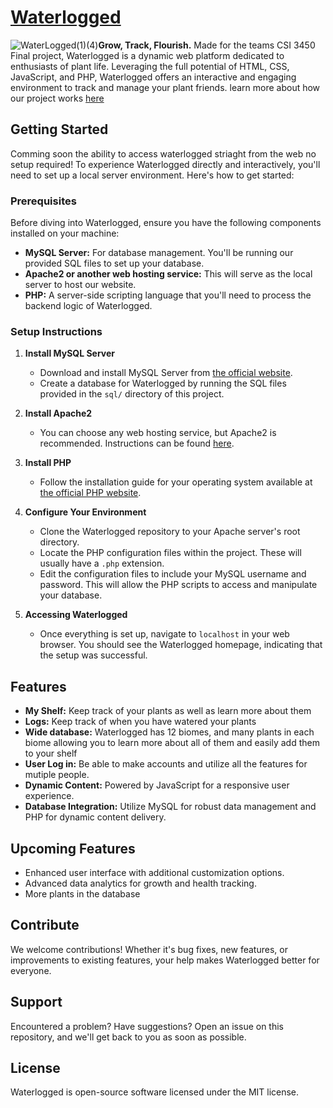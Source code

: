 # [Waterlogged](https://waterlogged.mothcloud.online/index.php) 
![WaterLogged(1)(4)](https://github.com/SKel1817/waterlogged/assets/123426684/ad628140-e9d1-47eb-b118-ffe869b52f37)**Grow, Track, Flourish.** Made for the teams CSI 3450 Final project, Waterlogged is a dynamic web platform dedicated to enthusiasts of plant life. Leveraging the full potential of HTML, CSS, JavaScript, and PHP, Waterlogged offers an interactive and engaging environment to track and manage your plant friends. 
learn more about how our project works [here](https://docs.google.com/presentation/d/1MbFxPDJsnaJE7QfFcSTsviwa2AmxjTpG1v7iAL9IExM/edit?usp=sharing)

## Getting Started
Comming soon the ability to access waterlogged striaght from the web no setup required!
To experience Waterlogged directly and interactively, you'll need to set up a local server environment. Here's how to get started:

### Prerequisites

Before diving into Waterlogged, ensure you have the following components installed on your machine:

- **MySQL Server:** For database management. You'll be running our provided SQL files to set up your database.
- **Apache2 or another web hosting service:** This will serve as the local server to host our website.
- **PHP:** A server-side scripting language that you'll need to process the backend logic of Waterlogged.

### Setup Instructions

1. **Install MySQL Server**
   - Download and install MySQL Server from [the official website](https://www.mysql.com/).
   - Create a database for Waterlogged by running the SQL files provided in the `sql/` directory of this project.

2. **Install Apache2**
   - You can choose any web hosting service, but Apache2 is recommended. Instructions can be found [here](https://httpd.apache.org/).

3. **Install PHP**
   - Follow the installation guide for your operating system available at [the official PHP website](https://www.php.net/manual/en/install.php).

4. **Configure Your Environment**
   - Clone the Waterlogged repository to your Apache server's root directory.
   - Locate the PHP configuration files within the project. These will usually have a `.php` extension.
   - Edit the configuration files to include your MySQL username and password. This will allow the PHP scripts to access and manipulate your database.

5. **Accessing Waterlogged**
   - Once everything is set up, navigate to `localhost` in your web browser. You should see the Waterlogged homepage, indicating that the setup was successful.

## Features

- **My Shelf:** Keep track of your plants as well as learn more about them
- **Logs:** Keep track of when you have watered your plants
- **Wide database:** Waterlogged has 12 biomes, and many plants in each biome allowing you to learn more about all of them and easily add them to your shelf
- **User Log in:** Be able to make accounts and utilize all the features for mutiple people.
- **Dynamic Content:** Powered by JavaScript for a responsive user experience.
- **Database Integration:** Utilize MySQL for robust data management and PHP for dynamic content delivery.

## Upcoming Features
- Enhanced user interface with additional customization options.
- Advanced data analytics for growth and health tracking.
- More plants in the database
  
## Contribute

We welcome contributions! Whether it's bug fixes, new features, or improvements to existing features, your help makes Waterlogged better for everyone.

## Support

Encountered a problem? Have suggestions? Open an issue on this repository, and we'll get back to you as soon as possible.

## License

Waterlogged is open-source software licensed under the MIT license.


